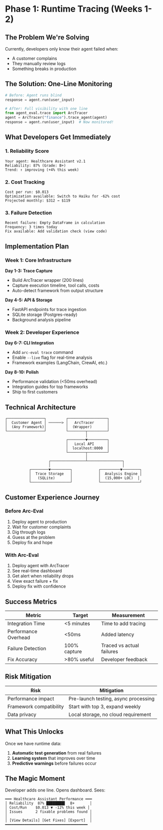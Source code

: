 # Phase 1: Runtime Tracing (Weeks 1-2)

## The Problem We're Solving

Currently, developers only know their agent failed when:
- A customer complains
- They manually review logs
- Something breaks in production

## The Solution: One-Line Monitoring

```python
# Before: Agent runs blind
response = agent.run(user_input)

# After: Full visibility with one line
from agent_eval.trace import ArcTracer
agent = ArcTracer("finance").trace_agent(agent)
response = agent.run(user_input)  # Now monitored!
```

## What Developers Get Immediately

### 1. Reliability Score
```
Your agent: Healthcare Assistant v2.1
Reliability: 87% (Grade: B+)
Trend: ↑ improving (+4% this week)
```

### 2. Cost Tracking
```
Cost per run: $0.013
Optimization available: Switch to Haiku for -62% cost
Projected monthly: $312 → $119
```

### 3. Failure Detection
```
Recent failure: Empty DataFrame in calculation
Frequency: 3 times today
Fix available: Add validation check (view code)
```

## Implementation Plan

### Week 1: Core Infrastructure

**Day 1-3: Trace Capture**
- Build ArcTracer wrapper (200 lines)
- Capture execution timeline, tool calls, costs
- Auto-detect framework from output structure

**Day 4-5: API & Storage**
- FastAPI endpoints for trace ingestion
- SQLite storage (Postgres-ready)
- Background analysis pipeline

### Week 2: Developer Experience

**Day 6-7: CLI Integration**
- Add `arc-eval trace` command
- Enable `--live` flag for real-time analysis
- Framework examples (LangChain, CrewAI, etc.)

**Day 8-10: Polish**
- Performance validation (<50ms overhead)
- Integration guides for top frameworks
- Ship to first customers

## Technical Architecture

```
┌─────────────────┐         ┌──────────────────┐
│  Customer Agent │ ──────> │   ArcTracer      │
│  (Any Framework)│         │  (Wrapper)       │
└─────────────────┘         └────────┬─────────┘
                                     │
                            ┌────────▼─────────┐
                            │   Local API      │
                            │  localhost:8000  │
                            └────────┬─────────┘
                                     │
                    ┌────────────────┴────────────────┐
                    │                                 │
           ┌────────▼─────────┐            ┌─────────▼────────┐
           │  Trace Storage   │            │  Analysis Engine │
           │   (SQLite)       │            │  (15,000+ LOC)  │
           └──────────────────┘            └──────────────────┘
```

## Customer Experience Journey

### Before Arc-Eval
1. Deploy agent to production
2. Wait for customer complaints
3. Dig through logs
4. Guess at the problem
5. Deploy fix and hope

### With Arc-Eval
1. Deploy agent with ArcTracer
2. See real-time dashboard
3. Get alert when reliability drops
4. View exact failure + fix
5. Deploy fix with confidence

## Success Metrics

| **Metric** | **Target** | **Measurement** |
|---|---|---|
| Integration Time | <5 minutes | Time to add tracing |
| Performance Overhead | <50ms | Added latency |
| Failure Detection | 100% capture | Traced vs actual failures |
| Fix Accuracy | >80% useful | Developer feedback |

## Risk Mitigation

| **Risk** | **Mitigation** |
|---|---|
| Performance impact | Pre-launch testing, async processing |
| Framework compatibility | Start with top 3, expand weekly |
| Data privacy | Local storage, no cloud requirement |

## What This Unlocks

Once we have runtime data:
1. **Automatic test generation** from real failures
2. **Learning system** that improves over time
3. **Predictive warnings** before failures occur

## The Magic Moment

Developer adds one line. Opens dashboard. Sees:

```
━━━ Healthcare Assistant Performance ━━━
│ Reliability  87% ████████▌  B+       │
│ Cost/Run    $0.013 ▼ -12% this week │
│ Issues      2 fixable problems found │
│                                      │
│ [View Details] [Get Fixes] [Export]  │
━━━━━━━━━━━━━━━━━━━━━━━━━━━━━━━━━━━━━━
```
